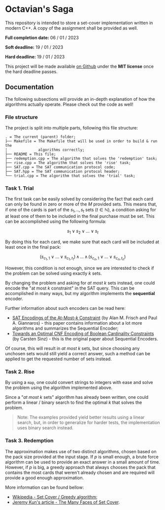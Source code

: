 # Octavian's Saga

This repository is intended to store a set-cover implementation written in
modern C++. A copy of the assignment shall be provided as well.

**Full completion date:** 06 / 01 / 2023

**Soft deadline:** 19 / 01 / 2023

**Hard deadline:** 19 / 01 / 2023

This project will be made available
[on Github](https://github.com/w1bb/AA-Homework-02) under the **MIT license**
once the hard deadline passes.

## Documentation

The following subsections will provide an in-depth explanation of how the
algorithms actually operate. Please check out the code as well!

### File structure

The project is split into multiple parts, following this file structure:

```
. = The current (parent) folder;
├── Makefile = The Makefile that will be used in order to build & run the
¦              algorithms correctly;
├── README = This file;
├── redemption.cpp = The algorithm that solves the 'redemption' task;
├── rise.cpp = The algorithm that solves the 'rise' task;
├── SAT.cpp = The SAT communication protocol code;
├── SAT.hpp = The SAT communication protocol header;
└── trial.cpp = The algorithm that solves the 'trial' task;
```

### Task 1. Trial

The first task can be easily solved by considering the fact that each card can
only be found in zero or more of the $M$ provided sets. This means that, if one
of the cards is part of the $s_1,..,s_t$ sets ($t\in\mathbb{N}$), a condition
asking for at least one of them to be included in the final purchase must be
set. This can be accomplished using the following formula:

$$s_1\vee s_2\vee ... \vee s_t$$

By doing this for each card, we make sure that each card will be included at
least once in the final pack:

$$(s_{c_1,1}\vee ... \vee s_{c_1,t_1})\,\wedge\,...\,\wedge\,(s_{c_n,1}\vee ... \vee s_{c_n,t_n})$$

 However, this condition is not enough, since we
are interested to check if the problem can be solved using exactly $k$ sets.

By changing the problem and asking for *at most* $k$ sets instead, one could
encode the "at most $k$ constraint" in the SAT query. This can be accomplished
in many ways, but my algorithm implements the **sequential** encoder.

Further information about such encoders can be read here:
- [SAT Encodings of the At-Most-$k$ Constraint](https://www.it.uu.se/research/group/astra/ModRef10/papers/Alan%20M.%20Frisch%20and%20Paul%20A.%20Giannoros.%20SAT%20Encodings%20of%20the%20At-Most-k%20Constraint%20-%20ModRef%202010.pdf)
  (by Alan M. Frisch and Paul A. Giannaros) - this paper contains information
  about a lot more algorithms and summarizes the Sequential Encoder;
- [Towards an Optimal CNF Encoding of Boolean Cardinality Constraints](https://www.carstensinz.de/papers/CP-2005.pdf)
  (by Carsten Sinz) - this is the original paper about Sequential Encoders.

Of course, this will result in *at most* $k$ sets, but since choosing any
unchosen sets would still yield a correct answer, such a method can be applied
to get the requested number of sets instead.

### Task 2. Rise

By using a `map`, one could convert strings to integers with ease and solve the
problem using the algorithm implemented above.

Since a "*at most* $k$ sets" algorithm has already been written, one could
perform a linear / binary search to find the optimal $k$ that solves the
problem.

> Note: The examples provided yield better results using a linear search, but,
>       in order to generalize for harder tests, the implementation uses binary
>       search instead.

### Task 3. Redemption

The approximation makes use of two distinct algorithms, chosen based on the pack
size provided at the input stage. If $p$ is small enough, a brute force
algorithm can be used to provide an exact answer in a small amount of time.
However, if $p$ is big, a greedy approach that always chooses the pack that
contains the most cards that weren't already chosen and are required will
provide a good enough approximation.

More information can be found bellow:
- [Wikipedia - Set Cover / Greedy algorithm](https://en.wikipedia.org/wiki/Set_cover_problem#Greedy_algorithm);
- [Jeremy Kun's article - The Many Faces of Set Cover](https://jeremykun.com/2015/05/04/the-many-faces-of-set-cover/).
